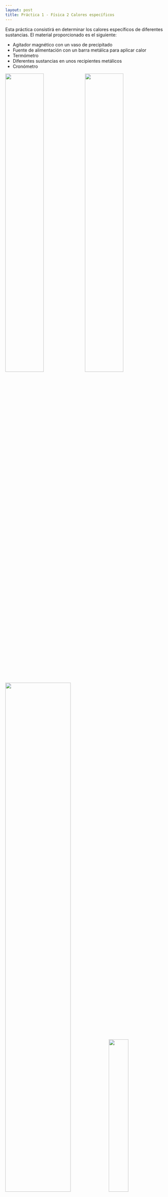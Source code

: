 ```yaml
---
layout: post
title: Práctica 1 - Física 2 Calores específicos
---
```


Esta práctica consistirá en determinar los calores específicos de diferentes sustancias. El material proporcionado es el siguiente:
* Agitador magnético con un vaso de precipitado
* Fuente de alimentación con un barra metálica para aplicar calor
* Termómetro
* Diferentes sustancias en unos recipientes metálicos
* Cronómetro

<img src="../images/fuente_de_alimentación.jpg" width="49%">
<img src="../images/removedor.jpg" width="49%">
<img src="../images/sustancias.jpg" width="64%">
<img src="../images/termometro.jpg" width="35%">

Los objetivos de la prática para las sustancias de Cobre, Hierro, Aluminio y Agua:
* Determinar el error cometido al medir la temperatura, la energía aportada y las masas.
* Gráfica de calor y temperatura
* Razonar el comportamiento de la curva
* Determinar la pendiente mediante un ajuste por mínimos cuadrados, y determinar su error cuadrático médio.
* Determinar el error de los calores absolutos con sus errores absolutos. Comparar estas medidas con los valores reales.

### Determinar el calor específico

Nuestra situación es la siguiente, tenemos una fuente de alimentación que nos proporciona un calor, y medimos como varía la temperatura de diferentes sustancias. Pero, ¿Cómo determinamos el calor específico?

La **capacidad calorífica** \\(C_e\\) se define como

$$

C_e = \frac{Q}{m \cdot \Delta T} \quad \frac{[Cal]}{[g \cdot K]}

$$

Siendo:
* **Q**: Es la tranferencia de energía en forma calorífica entre el sistema y su entorno y otro sistema, es decir, el calor que le proporcionamos al material con nuestra fuente de alimentación. **Se mide en calorias** (cal). \\(1 cal \Rightarrow 4.18 J\\)
* **m** la masa del sistema. Se mide en gramos (g).
* \\( \Delta T \\): El incremento de temperatura del sistema. La temperatura se mide en Kelvins (K).
* \\(C_e\\): El calor específico. Se mide en \\([C_e] = \frac{[C]}{[m]} = \frac{[Cal]}{[g \cdot K]}\\)

Por otro lado, en la fuente de alimentación, se define **potencia instantanea** cómo:

$$

P = V \cdot I \quad [W]

$$

Siendo:
* **P** es la potencia instantanea, medida en vatios. \\( [W] = \frac{[J]}{[s]}\\)
* **V** es el voltaje, medida en voltios (V).
* **I** es el amperaje, medida en amperios (A).

Igualmente se define la **potencia calorífica**, que es la cantidad de calor que libera por unidad de tiempo, como:

$$

P = \frac{E}{t} \quad [W]

$$

Siendo:
* **P** es la potencia instántanea, medida en vatios. \\( [W] = \frac{[J]}{[s]}\\)
* **E** es la energía proporcionada en Julios (J).
* **t** es el tiempo, en segundos (s).

Juntando lo anterior, podemos igualar las potencias instantaneas para conseguir la potencia calorífica:

$$

E = P \cdot t = V \cdot I \cdot t \quad [J]

$$

El calor es una forma de trabajo, es decir que podemos igualar la potencia calorífica (E) con el Calor proporcionado (Q). **Tenemos que tener cuidado porque la potencia calorífica(E) está expresada en Julios y el Calor (Q) está expresado en calorias (Cal)**. Dicho esto, igualamos las expresiones de potencia calorífica y <a name="defCalor" style="text-decoration: none;">calor</a>:

$$

E \Rightarrow Julios
\qquad
Q \Rightarrow Cal

$$

$$

Q = E \cdot \frac{1}{4.18} = V \cdot I \cdot t \cdot \frac{1}{4.18} \quad [Cal]

\\

m \cdot C_e \cdot \Delta T = V \cdot I \cdot t \cdot \frac{1}{4.18}

$$

Y finalemente llegamos a que:

$$

C_e = \frac{V \cdot I \cdot t}{4.18} \cdot \frac{1}{m \cdot \Delta T} = \frac{V \cdot I \cdot t}{4.18} \cdot \frac{1}{m \cdot (T_{final} - T_{inicial})} \quad \frac{[Cal]}{[g \cdot K]}
$$

Para calcular el calor específico necesitaremos el voltaje, la intensidad, el tiempo, la masa y la variación de temperatura, es decir, todas las variables son conocidas.
### Cálculo de errores

Para calcular el error que se comete en las medidas hay que ver el error absoluto de los diferentes aparatos:
* El termómetro da una lectura de 3 dígitos, expresado con 1 decimal, por lo que su error absoluto será de \\(\pm 0.1 ºC\\)
* La fuente de alimentación tiene dos medidas, el voltaje y el amperaje. **En el volteje** la lectura es de 3 dígitos, expresado con 1 decimal, por lo que su error absoluto será de \\(\pm 0.1 V\\). **En el amperaje** la lectura es de 3 dígitos, expresado con 2 decimales, por lo que su error absoluto será de \\(\pm 0.01 A\\).
* El cronometro tiene 2 dígitos para minutos, 2 para segundos y 2 para centisegundos. Por lo que el error absoluto será de \\(\pm 0.01 s\\).
* El vaso de precipitado tiene una medida cada 50 mL, por lo que el error absoluto será de \\(\pm 50 mL\\). Esto en el caso del agua.
* En el caso de las otras sustacias, sus masas tienen también un error que está expresada en el mismo: El **aluminio** \\(\pm 0.1 g\\), el **cobre** \\(\pm 0.1 g\\) y el **hierro** \\(\pm 0.1 g\\).

El error absoluto de una función que dependen de varias magnitudes independientes \\(x_1, x_2, x_3, ...\\) de una función: \\(y = f(x_1, x_2, x_3, ...)\\),  se calcularía así:

$$

\Delta y = \Bigg \lvert \frac{\delta y}{\delta x_1} \Bigg \lvert \Delta x_1  + \Bigg \lvert \frac{\delta y}{\delta x_2} \Bigg \lvert \Delta x_2 + ...

$$

Para calcular el error absoluto del calor específico se haría <a name="calorEspecifico" style="text-decoration: none;">así</a>:

$$

C_e = \frac{V \cdot I \cdot t}{4.18} \cdot \frac{1}{m \cdot (T_{final} - T_{inicial})} \quad \frac{[Cal]}{[g \cdot K]}

\\

\Delta C_e = \Bigg \lvert \frac{\delta C_e}{\delta V} \Bigg \lvert \Delta V +
\Bigg \lvert \frac{\delta C_e}{\delta I} \Bigg \lvert \Delta I +
\Bigg \lvert \frac{\delta C_e}{\delta t} \Bigg \lvert \Delta t +
\Bigg \lvert \frac{\delta C_e}{\delta m} \Bigg \lvert \Delta m +
\Bigg \lvert \frac{\delta C_e}{\delta T_{inicial}} \Bigg \lvert \Delta T +
\Bigg \lvert \frac{\delta C_e}{\delta T_{final}} \Bigg \lvert \Delta T

\\
= \Bigg \lvert \frac{I \cdot t}{4.18 \cdot m \cdot (T_{final} - T_{inicial})}\Bigg \lvert \Delta V +
\Bigg \lvert \frac{V \cdot t}{4.18 \cdot m \cdot (T_{final} - T_{inicial})}\Bigg \lvert \Delta I
\\+
\Bigg \lvert \frac{V \cdot I}{4.18 \cdot m \cdot (T_{final} - T_{inicial})}\Bigg \lvert \Delta t +
\Bigg \lvert \frac{V \cdot I \cdot t}{4.18 \cdot m^2 \cdot (T_{final} - T_{inicial})}\Bigg \lvert \Delta m
\\+
\Bigg \lvert \frac{V \cdot I \cdot t}{4.18 \cdot m \cdot (T_{final} - T_{inicial})^2}\Bigg \lvert \Delta T +
\Bigg \lvert \frac{V \cdot I \cdot t}{4.18 \cdot m \cdot (T_{final} - T_{inicial})^2}\Bigg \lvert \Delta T
 \quad \frac{[Cal]}{[g \cdot K]}
$$

Siendo:
* \\(\Delta V\\) el error del voltaje de la fuente de alimentación, \\(\Delta V = \pm 0.1 V\\).
* \\(\Delta I\\) el error del amperaje de la fuente de alimentación, \\(\Delta I = \pm 0.01 A\\).
* \\(\Delta t\\) el error del cronómetro, \\(\Delta t = \pm 0.01 s\\).
* \\(\Delta m\\) el error de la masa, varía dependiendo de la sustancia que estemos trabajando.
* \\(\Delta T\\) el error de la temperatura, \\(\Delta T = 0.1\\) ºC
* V es el voltaje, nosotros usaremos un **voltaje de 11 V**.
* I es el amperaje, nosotros usaremos un **amperaje de 2.9A**.
* t es el tiempo transcurrido en el experimento, medido en segundos.
* m es la masa del objeto que estemos estudiando, medido en gramos.
* \\(T_{final}\\) ó \\(T_{inicial} \\) es la temperatura inicial y final, medido en Kelvins.

### Agua
#### Planteamiento
Primero vamos a empezar con el agua. Los pasos seguidos han sido:
1. Primero cogemos el vaso de precipitado y lo llenamos de **agua del grifo**. Lo llenamos con unos **400 ml**.
2. Introducimos la barra metálica de la fuente de alimentación y el termómetro.
3. Encendemos el agitador para asegurarnos de que la temperatura será constante en todo el recipiente.
2. Encendemos la **fuente de alimentación** y la ponemos a **11 Voltios a 2.90 Amperios**.
3. Tomamos los valores de temperatura cada **30 segundos**.

En las primeras iteraciones del experimento pudimos notar que el agua varía de temperatura muy lenta, del órden de 0.3ºC/0.5ºC. Por lo que tomar valores cada 30 segundos sería más que suficiente. Además, tendremos que tener el experimento el tiempo suficiente cómo para que la variación de temperatura sea grande, esta variación debería de ser de 20ºC a 50ºC para tener una gama amplia de datos.

La temperatura del agua del grifo inicialmente es de 23.3ºC, y el agua empieza a hervir a los 90ºC. Con lo que un buen volumen de datos sería llegar a los 40ºC/ 50ºC.

#### Realización

Al realizar la prueba, **cogimos datos durante 870 segundos desde una temperatura inicial de 23.3ºC hasta los 35.7ºC**. Los datos obtenidos se encuentran [aquí](../data/aguaexp.json). Su gráfica de Calor (con la regresión lineal por ajuste de mínimos cruadrados visto más abajo y los errores de cada lectura) frente a temperatura, utilizando <a href="#defCalor">esta expresión</a>, sería la siguiente:

<iframe width="912" height="564" seamless frameborder="0" scrolling="no" src="https://docs.google.com/spreadsheets/d/e/2PACX-1vTNL8X6-7JWsLQzLOxtiRmdErXjTLcZaDdVD--Rjm3LXv-7nbX-OD_bAJ_yjLdg7cwYczgybkgkwK72/pubchart?oid=1712134363&amp;format=interactive"></iframe>

La gráfica presenta un leve curva al principio, **la inclinación del inicio** se debe a que el calentador está todavía calentando el metal y eso hace que la inclinacón sea menor y no tan constante como en la demás parte de la recta. **Esto se solucionaría eliminando los primeros valores**, pues no determinan bien la variación de temperatura. Además nos encontramos con otro problema y es que  la gráfica no es excesivamente recta, cuando **debería de ser lineal**. El problema se debe a que el volumen de datos obtenidos es un poco escaso, con lo que **deberían de ser más datos**.

#### Ajuste por mínimos cuadrados

Al ser una relación *aparentemente* lineal podremos aproximarlo a una recta de la forma:

$$

Y = mX + c

$$

Donde m se denomina *pendiente* y *c* ordenada en el origen.

Para obtener dicha función usaremos el método de mínimos cuadrados, que nos permite obtener la recta que más se aproxima a dichos puntos. La pendiente y la ordenada en el origen de dicha recta vienen dadas por las <a name="defError" style="text-decoration: none;">siguientes expresiones</a>:

$$

m = \frac{E}{D}

\qquad

c = \bar{Y} - m \bar{X}

$$

En donde:

$$

E = \Bigg ( \sum_{i = 1}^{n} X_i Y_i \Bigg ) - n \bar{X} \bar{Y}

\qquad

D = \Bigg ( \sum_{i = 1}^{n} X_{i}^{2} \Bigg ) - n \bar{X}^{2}

$$

Siendo

$$

\bar{X} = \frac{1}{n} \sum_{i = 1}^{n} X_i

\qquad

\bar{Y} = \frac{1}{n} \sum_{i = 1}^{n} Y_i

$$

Operando con los resultados obtenidos llegamos a que la **pendiente** es \\(m = 190\cdot 10^{-5} \quad \frac{[°C]}{[Cal]}\\) y la ordenada en el origen es \\(c = 23.13 \quad [°C]\\). Se queda tal que:

$$

Y = 190\cdot 10^{-5}X + 23.13 \quad [°C]

$$

Para calcular el **error cuadrático medio de la pendiente m** se calcula así:

$$

\Delta m \cong \sqrt{\frac{A}{\sum_{i = 1}^{n} (D_i^2)}}

$$

Donde

$$

A = \frac{\sum_{i = 1}^{n} d_i^2}{n - 2}

\qquad

d_i = Y_i - m X_i - c

\\

\sum_{i = 1}^{n} (D_i^2) = \sum_{i = 1}^{n} (X_i - \bar{X})^2

$$

Operando **llegamos** a que:

$$

\Delta m = 1.0\cdot 10^{-5} \quad \frac{[°C]}{[Cal]}

$$

Es decir, un error muy pequeño, los resultados se aproximan mucho a la linea, es *casi* lineal.

#### Cálculo del calor específico con sus errores absolutos

<a href="#calorEspecifico">Antes</a> calculamos la expresión para determinar el calor específico (\\(C_e\\)) y su error absoluto (\\(\Delta C_e\\)). Para calcular dicha expresión, substituimos con los valores (también antes mencionados) y <a name="defCalorEsp" style="text-decoration: none;">nos sale</a>:

$$

C_e = \frac{V \cdot I \cdot t}{4.18} \cdot \frac{1}{m \cdot (T_{final} - T_{inicial})}

\\

= \frac{11 \cdot 2.9 \cdot 870}{4.18} \cdot \frac{1}{400 \cdot (310.85 - 298.4)} = 1,33 \quad \frac{[Cal]}{[g \cdot K]}

\\

\Delta C_e = \Bigg \lvert \frac{\delta C_e}{\delta V} \Bigg \lvert \Delta V +
\Bigg \lvert \frac{\delta C_e}{\delta I} \Bigg \lvert \Delta I +
\Bigg \lvert \frac{\delta C_e}{\delta t} \Bigg \lvert \Delta t +
\Bigg \lvert \frac{\delta C_e}{\delta m} \Bigg \lvert \Delta m +
\Bigg \lvert \frac{\delta C_e}{\delta T_{inicial}} \Bigg \lvert \Delta T +
\Bigg \lvert \frac{\delta C_e}{\delta T_{final}} \Bigg \lvert \Delta T

\\
= \Bigg \lvert \frac{2.9 \cdot 870}{4.18 \cdot 400 \cdot (310.85 - 298.4)}\Bigg \lvert 0.1 +
\Bigg \lvert \frac{11 \cdot 870}{4.18 \cdot 400 \cdot (310.85 - 298.4)}\Bigg \lvert 0.01
\\+
\Bigg \lvert \frac{11 \cdot 2.9}{4.18 \cdot 400 \cdot (310.85 - 298.4)}\Bigg \lvert 0.01 +
\Bigg \lvert \frac{11 \cdot 2.9 \cdot 870}{4.18 \cdot 400^2 \cdot (310.85 - 298.4)}\Bigg \lvert 50
\\+
\Bigg \lvert \frac{11 \cdot 2.9 \cdot 870}{4.18 \cdot 100 \cdot (310.85 - 298.4)^2}\Bigg \lvert \Delta 0.1 +
\Bigg \lvert \frac{11 \cdot 2.9 \cdot 870}{4.18 \cdot 100 \cdot (310.85 - 298.4)^2}\Bigg \lvert \Delta 0.1

= 0.19 \quad \frac{[Cal]}{[g \cdot K]}

$$

El resultado es que el calor específico (\\(C_e\\)) tiene un valor de \\(C_e = 1,33 \pm 0.23
\frac{[Cal]}{[g \cdot K]}\\). El error que tiene es del 6%, un error normal si tenemos en cuenta que el material utilizado no es extremadamente preciso. El principal generador de este error es el vaso de precipitado, que al tener una marca cada 50 ml su error absoluto es de \\(\pm 50\\) ml, y esto hace que el error aumente considerablemente. Para hacer que el resultado sea más preciso se tendría que utilizar un vaso de precipitado más preciso.

En ese caso hemos cogido el valor incial y final de temperatura, que es un poco *ficticio* pues al principio el calentador se estaba calentando. Para solucionarlo podemos coger dos valores con la función de ajuste por mínimos cuadrados:

$$

Y = 190\cdot 10^{-5}X + 23.13 \quad [°C]

\\

Y(0) = 0 + 23.13 = 23.13 \quad [°C]

\\

Y(11 \cdot 2.9 \cdot 870 \cdot (1/4.18)) = 190\cdot 10^{-5} \cdot 6639.47 + 23.13 = 35.76 \quad [°C]

$$

Con la temperatura inicial de \\(T_{inicial} = 23.13\\) ºC y la temperatura final de \\(T_{final} = 35.76\\) ºC nos saldría:

$$

C_e = 1.33 \quad \frac{[Cal]}{[g \cdot K]}

$$

Que es el mismo valor que hemos obtenido anteriormente porque la recta por mínimos cuadrados es muy próxima a los valores obtenidos en la práctica.

El calor específico del agua según wikipedia tiene un valor de \\(C_e = 1\frac{[Cal]}{[g \cdot K]}\\) que **difirere un poco del nuestro**. Esto se debe a que hay una **pérdida considerable de calor** porque estamos utilizando un vaso de precipitado. Esto hace que le cueste más trabajo subir la temperatura y por consiguiente afecta al calor específico. Para **solucionarlo** se podría **utilizar un recipiente con mayor aislamiento térmico**.

### Cobre
#### Planteamiento

Los pasos seguidos con el el cobre han sido los mismos que para el del agua:
1. Introducimos la barra metálica de la fuente de alimentación y el termómetro en el recipiente del cobre.
2. Encendemos la **fuente de alimentación** y la ponemos a **11 voltios a 2.9 amperios**.
3. Tomamos los valores de temperatura cada **30 segundos**.

La masa utilizada es la que viene marcada de \\(m = 1007.6 \pm 0.1 \quad g\\).

#### Realización
**Cogimos datos durante 570 segundos**, desde una **temperatura inicial de 28.0 ºC** hasta **una temperatura final de 61.2 ºC**. Los datos obetenidos se encuentran [aquí](../data/cobreexp.json). Su gráfica de Calor frente a temperatura, utilizando <a href="#defCalor">esta expresión</a>.

<iframe width="901" height="557" seamless frameborder="0" scrolling="no" src="https://docs.google.com/spreadsheets/d/e/2PACX-1vTNL8X6-7JWsLQzLOxtiRmdErXjTLcZaDdVD--Rjm3LXv-7nbX-OD_bAJ_yjLdg7cwYczgybkgkwK72/pubchart?oid=1441252593&amp;format=interactive"></iframe>

Al igual que antes, al principio de la curva hay una desviación provocada porque el calentador se está calentado. Por lo general los valores se aproximan mucho a la recta de la regresión lineal, es casi lineal los resultados obtenidos.

#### Ajuste por mínimos cuadrados

Con las <a href="#defError">expresiones anteriores</a> llegamos a los siguientes resultados de la regresión lineal:

$$

Y = 793.8 \cdot 10^{-5} \cdot X + 26.99 \quad [ºC]

\\

\Delta m = 5.7 \cdot 10^{-5} \quad \frac{[ºC]}{[Cal]}

$$

El **error es muy pequeño**, los resultados se aproximan mucho a la recta. Esto nos indica que los resultados obtenidos son correctos.

#### Cálculo de calor específico con sus errores absolutos

Con las <a href="#defCalorEsp">expresiones anteriores</a> llegamos a los siguientes resultados de Calor específico y su error:

$$

C_e = \frac{V \cdot I \cdot t}{4.18} \cdot \frac{1}{m \cdot (T_{final} - T_{inicial})}

\\

= \frac{11 \cdot 2.9 \cdot 570}{4.18} \cdot \frac{1}{1007.6 \cdot (336.3 - 303.1)} = 0.13 \quad \frac{[Cal]}{[g \cdot K]}


\\

\Delta C_e = \Bigg \lvert \frac{\delta C_e}{\delta V} \Bigg \lvert \Delta V +
\Bigg \lvert \frac{\delta C_e}{\delta I} \Bigg \lvert \Delta I +
\Bigg \lvert \frac{\delta C_e}{\delta t} \Bigg \lvert \Delta t +
\Bigg \lvert \frac{\delta C_e}{\delta m} \Bigg \lvert \Delta m +
\Bigg \lvert \frac{\delta C_e}{\delta T_{inicial}} \Bigg \lvert \Delta T +
\Bigg \lvert \frac{\delta C_e}{\delta T_{final}} \Bigg \lvert \Delta T

\\

= 1.67 \cdot 10^{-3} \quad \frac{[Cal]}{[g \cdot K]}
$$

Si lo comparamos con el valor de wikipedia, que es de \\(C_e = 0.09 \quad \frac{[Cal]}{[g \cdot K]}\\), vemos que el error no es tanto si tenemos en cuenta que el material de laboratorio utilizado no es totalmente preciso. Al igual que antes podemos ver con el resultado, en este caso menos, hay una perdida de calor por lo que le cuesta más trabajo subir de temperatura y eso se aprecia en el calor específico.

### Aluminio
#### Planteamiento
**Los pasos seguidos han sido iguales a los del cobre.**

En este caso la **fuente de alimentación** estaba a **11 voltios a 2.9 amperios**. El aluminio tenía **una masa de** \\( m = 949.6 \pm 0.1 g\\). Igualmente tomamos **una lectura cada 30 segundos**.

#### Realización
**Cogimos datos durante 540 segundos**, desde una **temperatura incial de 23.6ºC** hasta **una temperatura final de 38.6 ºC**.  Los datos obetenidos se encuentran [aquí](../data/aluminioexp.json). Su gráfica de Calor frente a temperatura, utilizando <a href="#defCalor">esta expresión</a>.

<iframe width="912" height="564" seamless frameborder="0" scrolling="no" src="https://docs.google.com/spreadsheets/d/e/2PACX-1vTNL8X6-7JWsLQzLOxtiRmdErXjTLcZaDdVD--Rjm3LXv-7nbX-OD_bAJ_yjLdg7cwYczgybkgkwK72/pubchart?oid=1040109177&amp;format=interactive"></iframe>

#### Ajuste por mínimos cuadrados

Con las <a href="#defError">expresiones anteriores</a> llegamos a los siguientes resultados de la regresión lineal:

$$

Y = 37.2 \cdot 10^{-4} \cdot X + 23.45 \quad [ºC]

\\

\Delta m = 0.3 \cdot 10^{-4} \quad \frac{[ºC]}{[Cal]}

$$

#### Cálculo de calor específico con sus errores absolutos

Con las <a href="#defCalorEsp">expresiones anteriores</a> llegamos a los siguientes resultados de Calor específico y su error:

$$

C_e = \frac{V \cdot I \cdot t}{4.18} \cdot \frac{1}{m \cdot (T_{final} - T_{inicial})}

\\

= \frac{11 \cdot 2.9 \cdot 540}{4.18} \cdot \frac{1}{949.6 \cdot (313.7 - 298.7)} = 0.30 \quad \frac{[Cal]}{[g \cdot K]}

\\

\Delta C_e = \Bigg \lvert \frac{\delta C_e}{\delta V} \Bigg \lvert \Delta V +
\Bigg \lvert \frac{\delta C_e}{\delta I} \Bigg \lvert \Delta I +
\Bigg \lvert \frac{\delta C_e}{\delta t} \Bigg \lvert \Delta t +
\Bigg \lvert \frac{\delta C_e}{\delta m} \Bigg \lvert \Delta m +
\Bigg \lvert \frac{\delta C_e}{\delta T_{inicial}} \Bigg \lvert \Delta T +
\Bigg \lvert \frac{\delta C_e}{\delta T_{final}} \Bigg \lvert \Delta T

\\

= 3.67 \cdot 10^{-3} \quad \frac{[Cal]}{[g \cdot K]}

$$

Si lo comparamos con el valor de wikipedia, que es de \\(C_e = 0.21 \quad \frac{[Cal]}{[g \cdot K]}\\), nos ocurre igual que en los casos anteriores.

### Hierro
#### Planteamiento

**Los pasos seguidos han sido igual que los del cobre.**

En este caso la **fuente de alimentación** estaba a **11 voltios a 2.9 amperios**. El Hierro tenía **una masa de** \\( m = 615.2 \pm 0.1 g\\). Igualmente tomamos **una lectura cada 30 segundos**.

#### Realizacion
**Cogimos datos durante 600 segundos**, desde una **temperatura incial de 33.3ºC** hasta **una temperatura final de 78.5 ºC**.  Los datos obetenidos se encuentran [aquí](../data/hierroexp.json). Su gráfica de Calor frente a temperatura, utilizando <a href="#defCalor">esta expresión</a>.

<iframe width="933" height="577" seamless frameborder="0" scrolling="no" src="https://docs.google.com/spreadsheets/d/e/2PACX-1vTNL8X6-7JWsLQzLOxtiRmdErXjTLcZaDdVD--Rjm3LXv-7nbX-OD_bAJ_yjLdg7cwYczgybkgkwK72/pubchart?oid=1622749977&amp;format=interactive"></iframe>

#### Ajuste por mínimos cuadrados

Con las <a href="#defError">expresiones anteriores</a> llegamos a los siguientes resultados de la regresión lineal:

$$

Y = 101.1 \cdot 10^{-4} \cdot X + 33.0 \quad [ºC]

\\

\Delta m = 0.3 \cdot 10^{-4} \quad \frac{[ºC]}{[Cal]}

$$

#### Cálculo de calor específico con sus errores absolutos

$$

C_e = \frac{V \cdot I \cdot t}{4.18} \cdot \frac{1}{m \cdot (T_{final} - T_{inicial})}

\\

= \frac{11 \cdot 2.9 \cdot 600}{4.18} \cdot \frac{1}{615.2 \cdot (353.6 - 308.4)} = 0.16 \quad \frac{[Cal]}{[g \cdot K]}

\\

\Delta C_e = \Bigg \lvert \frac{\delta C_e}{\delta V} \Bigg \lvert \Delta V +
\Bigg \lvert \frac{\delta C_e}{\delta I} \Bigg \lvert \Delta I +
\Bigg \lvert \frac{\delta C_e}{\delta t} \Bigg \lvert \Delta t +
\Bigg \lvert \frac{\delta C_e}{\delta m} \Bigg \lvert \Delta m +
\Bigg \lvert \frac{\delta C_e}{\delta T_{inicial}} \Bigg \lvert \Delta T +
\Bigg \lvert \frac{\delta C_e}{\delta T_{final}} \Bigg \lvert \Delta T

\\

= 2.1 \cdot 10^{-3} \quad \frac{[Cal]}{[g \cdot K]}

$$

Si lo comparamos con el valor de wikipedia, que es de \\(C_e = 0.11 \quad \frac{[Cal]}{[g \cdot K]}\\), nos ocurre igual que en los casos anteriores.


## Conclusiones

Sustancia | \\(C_e \quad [Cal]/[g \cdot K]\\) | \\(\Delta C_e \quad [Cal]/[g \cdot K]\\) | Regresión lineal [ºC]| Error regresión lineal \\((\Delta m \quad [ºC][Cal])\\)
--- | --- | --- | --- | ---
Agua | \\(1.33\\) | \\(0.23\\) | \\(Y = 190\cdot 10^{-5}X + 23.13\\) | \\(1.0\cdot 10^{-5}\\)
Cobre | \\(0.13\\) | \\(1.67 \cdot 10^{-3}\\) | \\(Y = 793.8 \cdot 10^{-5} \cdot X + 26.99\\) | \\(5.7 \cdot 10^{-5}\\)
Aluminio | \\(0.30\\) | \\(3.67 \cdot 10^{-3}\\) | \\(Y = 37.2 \cdot 10^{-4} \cdot X + 23.45\\) | \\(0.3 \cdot 10^{-4}\\)
Hierro | \\(0.16\\) | \\(2.1 \cdot 10^{-3}\\) | \\(Y = 101.1 \cdot 10^{-4} \cdot X + 33.0\\) | \\( 0.3 \cdot 10^{-4}\\)

<iframe width="912" height="564" seamless frameborder="0" scrolling="no" src="https://docs.google.com/spreadsheets/d/e/2PACX-1vTNL8X6-7JWsLQzLOxtiRmdErXjTLcZaDdVD--Rjm3LXv-7nbX-OD_bAJ_yjLdg7cwYczgybkgkwK72/pubchart?oid=1176409807&amp;format=interactive"></iframe>

Los resultados obtenidos se ciñen a la realidad tomando en cuenta que el material utilizado no es el muy preciso. Los resultados delatan que hay una **pérdida considerable de calor** porque los recipientes utilizados no están aislados térmicamente. Esto hace que le cueste más trabajo subir la temperatura y por consiguiente afecta al calor específico. Para **solucionarlo** se podría **utilizar un recipiente con mayor aislamiento térmico**.

amil101@debian:~$ EXIT

### Bibliografía
* [https://es.wikipedia.org/wiki/Calor_espec%C3%ADfico](https://es.wikipedia.org/wiki/Calor_espec%C3%ADfico)

* [https://developers.google.com/chart/interactive/docs/gallery/linechart#examples](https://developers.google.com/chart/interactive/docs/gallery/linechart#examples)

* [https://es.wikipedia.org/wiki/Potencia_(f%C3%ADsica)](https://es.wikipedia.org/wiki/Potencia_(f%C3%ADsica))
